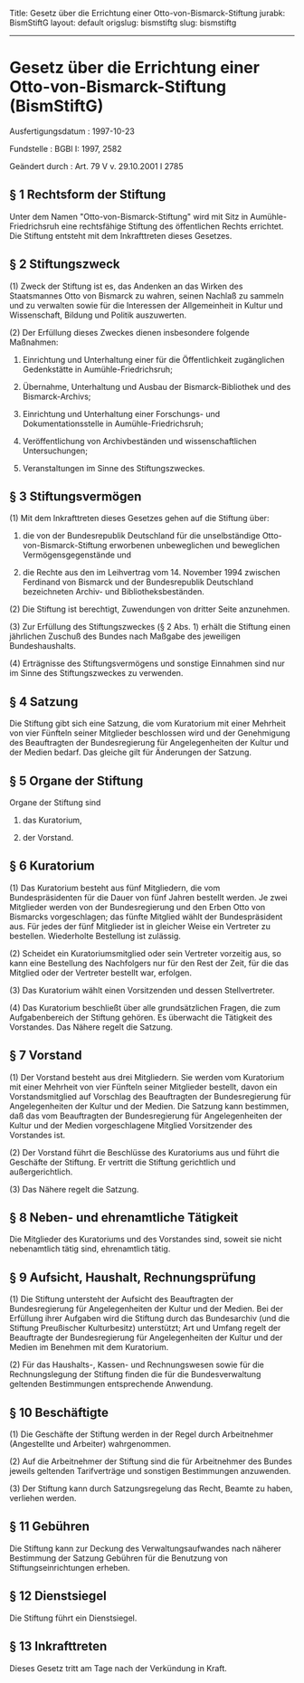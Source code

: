 Title: Gesetz über die Errichtung einer Otto-von-Bismarck-Stiftung
jurabk: BismStiftG
layout: default
origslug: bismstiftg
slug: bismstiftg

---

# Gesetz über die Errichtung einer Otto-von-Bismarck-Stiftung (BismStiftG)

Ausfertigungsdatum
:   1997-10-23

Fundstelle
:   BGBl I: 1997, 2582

Geändert durch
:   Art. 79 V v. 29.10.2001 I 2785


## § 1 Rechtsform der Stiftung

Unter dem Namen "Otto-von-Bismarck-Stiftung" wird mit Sitz in Aumühle-
Friedrichsruh eine rechtsfähige Stiftung des öffentlichen Rechts
errichtet. Die Stiftung entsteht mit dem Inkrafttreten dieses
Gesetzes.


## § 2 Stiftungszweck

(1) Zweck der Stiftung ist es, das Andenken an das Wirken des
Staatsmannes Otto von Bismarck zu wahren, seinen Nachlaß zu sammeln
und zu verwalten sowie für die Interessen der Allgemeinheit in Kultur
und Wissenschaft, Bildung und Politik auszuwerten.

(2) Der Erfüllung dieses Zweckes dienen insbesondere folgende
Maßnahmen:

1.  Einrichtung und Unterhaltung einer für die Öffentlichkeit zugänglichen
    Gedenkstätte in Aumühle-Friedrichsruh;


2.  Übernahme, Unterhaltung und Ausbau der Bismarck-Bibliothek und des
    Bismarck-Archivs;


3.  Einrichtung und Unterhaltung einer Forschungs- und
    Dokumentationsstelle in Aumühle-Friedrichsruh;


4.  Veröffentlichung von Archivbeständen und wissenschaftlichen
    Untersuchungen;


5.  Veranstaltungen im Sinne des Stiftungszweckes.





## § 3 Stiftungsvermögen

(1) Mit dem Inkrafttreten dieses Gesetzes gehen auf die Stiftung über:

1.  die von der Bundesrepublik Deutschland für die unselbständige Otto-
    von-Bismarck-Stiftung erworbenen unbeweglichen und beweglichen
    Vermögensgegenstände und


2.  die Rechte aus den im Leihvertrag vom 14. November 1994 zwischen
    Ferdinand von Bismarck und der Bundesrepublik Deutschland bezeichneten
    Archiv- und Bibliotheksbeständen.




(2) Die Stiftung ist berechtigt, Zuwendungen von dritter Seite
anzunehmen.

(3) Zur Erfüllung des Stiftungszweckes (§ 2 Abs. 1) erhält die
Stiftung einen jährlichen Zuschuß des Bundes nach Maßgabe des
jeweiligen Bundeshaushalts.

(4) Erträgnisse des Stiftungsvermögens und sonstige Einnahmen sind nur
im Sinne des Stiftungszweckes zu verwenden.


## § 4 Satzung

Die Stiftung gibt sich eine Satzung, die vom Kuratorium mit einer
Mehrheit von vier Fünfteln seiner Mitglieder beschlossen wird und der
Genehmigung des Beauftragten der Bundesregierung für Angelegenheiten
der Kultur und der Medien bedarf. Das gleiche gilt für Änderungen der
Satzung.


## § 5 Organe der Stiftung

Organe der Stiftung sind

1.  das Kuratorium,


2.  der Vorstand.





## § 6 Kuratorium

(1) Das Kuratorium besteht aus fünf Mitgliedern, die vom
Bundespräsidenten für die Dauer von fünf Jahren bestellt werden. Je
zwei Mitglieder werden von der Bundesregierung und den Erben Otto von
Bismarcks vorgeschlagen; das fünfte Mitglied wählt der Bundespräsident
aus. Für jedes der fünf Mitglieder ist in gleicher Weise ein Vertreter
zu bestellen. Wiederholte Bestellung ist zulässig.

(2) Scheidet ein Kuratoriumsmitglied oder sein Vertreter vorzeitig
aus, so kann eine Bestellung des Nachfolgers nur für den Rest der
Zeit, für die das Mitglied oder der Vertreter bestellt war, erfolgen.

(3) Das Kuratorium wählt einen Vorsitzenden und dessen Stellvertreter.

(4) Das Kuratorium beschließt über alle grundsätzlichen Fragen, die
zum Aufgabenbereich der Stiftung gehören. Es überwacht die Tätigkeit
des Vorstandes. Das Nähere regelt die Satzung.


## § 7 Vorstand

(1) Der Vorstand besteht aus drei Mitgliedern. Sie werden vom
Kuratorium mit einer Mehrheit von vier Fünfteln seiner Mitglieder
bestellt, davon ein Vorstandsmitglied auf Vorschlag des Beauftragten
der Bundesregierung für Angelegenheiten der Kultur und der Medien. Die
Satzung kann bestimmen, daß das vom Beauftragten der Bundesregierung
für Angelegenheiten der Kultur und der Medien vorgeschlagene Mitglied
Vorsitzender des Vorstandes ist.

(2) Der Vorstand führt die Beschlüsse des Kuratoriums aus und führt
die Geschäfte der Stiftung. Er vertritt die Stiftung gerichtlich und
außergerichtlich.

(3) Das Nähere regelt die Satzung.


## § 8 Neben- und ehrenamtliche Tätigkeit

Die Mitglieder des Kuratoriums und des Vorstandes sind, soweit sie
nicht nebenamtlich tätig sind, ehrenamtlich tätig.


## § 9 Aufsicht, Haushalt, Rechnungsprüfung

(1) Die Stiftung untersteht der Aufsicht des Beauftragten der
Bundesregierung für Angelegenheiten der Kultur und der Medien. Bei der
Erfüllung ihrer Aufgaben wird die Stiftung durch das Bundesarchiv (und
die Stiftung Preußischer Kulturbesitz) unterstützt; Art und Umfang
regelt der Beauftragte der Bundesregierung für Angelegenheiten der
Kultur und der Medien im Benehmen mit dem Kuratorium.

(2) Für das Haushalts-, Kassen- und Rechnungswesen sowie für die
Rechnungslegung der Stiftung finden die für die Bundesverwaltung
geltenden Bestimmungen entsprechende Anwendung.


## § 10 Beschäftigte

(1) Die Geschäfte der Stiftung werden in der Regel durch Arbeitnehmer
(Angestellte und Arbeiter) wahrgenommen.

(2) Auf die Arbeitnehmer der Stiftung sind die für Arbeitnehmer des
Bundes jeweils geltenden Tarifverträge und sonstigen Bestimmungen
anzuwenden.

(3) Der Stiftung kann durch Satzungsregelung das Recht, Beamte zu
haben, verliehen werden.


## § 11 Gebühren

Die Stiftung kann zur Deckung des Verwaltungsaufwandes nach näherer
Bestimmung der Satzung Gebühren für die Benutzung von
Stiftungseinrichtungen erheben.


## § 12 Dienstsiegel

Die Stiftung führt ein Dienstsiegel.


## § 13 Inkrafttreten

Dieses Gesetz tritt am Tage nach der Verkündung in Kraft.

